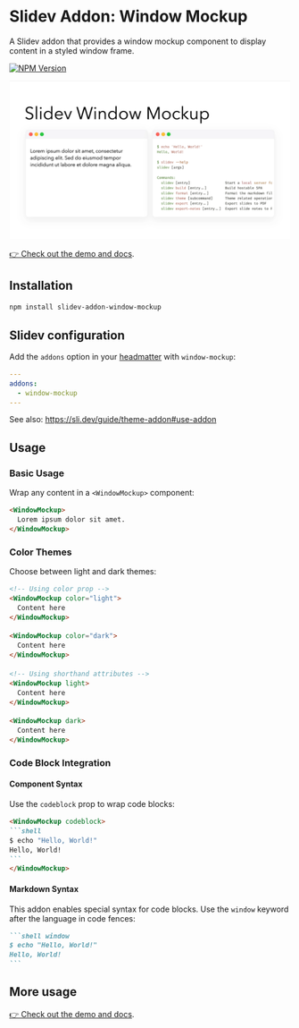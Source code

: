 # Slidev Addon: Window Mockup

A Slidev addon that provides a window mockup component to display content in a styled window frame.

[![NPM Version](https://img.shields.io/npm/v/slidev-addon-window-mockup)](https://www.npmjs.com/package/slidev-addon-window-mockup)

[![Cover image](./assets/cover.png)](https://whitphx.github.io/slidev-addon-window-mockup/)

[👉 Check out the demo and docs](https://whitphx.github.io/slidev-addon-window-mockup/).

## Installation

```bash
npm install slidev-addon-window-mockup
```

## Slidev configuration

Add the `addons` option in your [headmatter](https://sli.dev/custom/#headmatter) with `window-mockup`:

```yml
---
addons:
  - window-mockup
---
```

See also: https://sli.dev/guide/theme-addon#use-addon

## Usage

### Basic Usage

Wrap any content in a `<WindowMockup>` component:

```md
<WindowMockup>
  Lorem ipsum dolor sit amet.
</WindowMockup>
```

### Color Themes

Choose between light and dark themes:

```md
<!-- Using color prop -->
<WindowMockup color="light">
  Content here
</WindowMockup>

<WindowMockup color="dark">
  Content here
</WindowMockup>

<!-- Using shorthand attributes -->
<WindowMockup light>
  Content here
</WindowMockup>

<WindowMockup dark>
  Content here
</WindowMockup>
```

### Code Block Integration

#### Component Syntax

Use the `codeblock` prop to wrap code blocks:

````md
<WindowMockup codeblock>
```shell
$ echo "Hello, World!"
Hello, World!
```
</WindowMockup>
````

#### Markdown Syntax

This addon enables special syntax for code blocks.
Use the `window` keyword after the language in code fences:

````markdown
```shell window
$ echo "Hello, World!"
Hello, World!
```
````

## More usage

[👉 Check out the demo and docs](https://whitphx.github.io/slidev-addon-window-mockup/).
